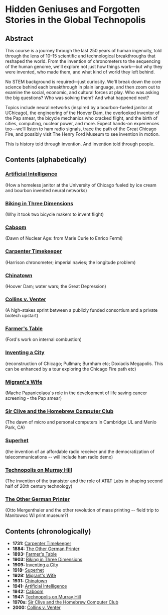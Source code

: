 # Hidden Geniuses and Forgotten Stories in the Global Technopolis

## Abstract

This course is a journey through the last 250 years of human ingenuity, told through the lens of 10–15 scientific and technological breakthroughs that reshaped the world. From the invention of chronometers to the sequencing of the human genome, we'll explore not just how things work—but why they were invented, who made them, and what kind of world they left behind.

No STEM background is required—just curiosity. We'll break down the core science behind each breakthrough in plain language, and then zoom out to examine the social, economic, and cultural forces at play. Who was asking the big questions? Who was solving them? And what happened next?

Topics include neural networks (inspired by a bourbon-fueled janitor at UChicago), the engineering of the Hoover Dam, the overlooked inventor of the Pap smear, the bicycle mechanics who cracked flight, and the birth of cities, computing, nuclear power, and more. Expect hands-on experiences too—we’ll listen to ham radio signals, trace the path of the Great Chicago Fire, and possibly visit The Henry Ford Museum to see invention in motion.

This is history told through invention. And invention told through people.

## Contents (alphabetically)

### [Artificial Intelligence](./topics/ai.md) 
(How a homeless janitor at the University of Chicago fueled by ice cream and bourbon invented neural networks)

### [Biking in Three Dimensions](./topics/biking_in_3d.md) 
(Why it took two bicycle makers to invent flight)


### [Caboom](./topics/chinatown.md)
(Dawn of Nuclear Age: from Marie Curie to Enrico Fermi)

### [Carpenter Timekeeper](./topics/carpenter_timekeeper.md) 
(Harrison chronometer; imperial navies; the longitude problem)

### [Chinatown](./topics/chinatown.md) 
(Hoover Dam; water wars; the Great Depression)

### [Collins v. Venter](./topics/collins_v_venter.md)
(A high-stakes sprint between a publicly funded consortium and a private biotech upstart)

### [Farmer's Table](/topics/farmers_table.md) 
(Ford's work on internal combustion)

### [Inventing a City](./topics/inventing_a_city.md) 
(reconstruction of Chicago; Pullman; Burnham etc; Doxiadis Megapolis. This can be enhanced by a tour exploring the Chicago Fire path etc)

### [Migrant's Wife](./topics/migrants_wife.md) 
(Mache Papanicolaou's role in the development of life saving cancer screening - the Pap smear)

### [Sir Clive and the Homebrew Computer Club](./topics/sir_clive_and_the_hcc.md)
(The dawn of micro and personal computers in Cambridge UL and Menlo Park, CA)

### [Superhet](./topics/superhet.md) 
(the invention of an affordable radio receiver and the democratization of telecommunications -- will include ham radio demo)

### [Technopolis on Murray Hill](./topics/technopolis_on_murray_hill.md)
(The invention of the transistor and the role of AT&T Labs in shaping second half of 20th century technology)

### [The Other German Printer](/topics/the_other_german_printer.md) 
(Otto Mergenthaler and the other revolution of mass printing -- field trip to Manitowoc WI print museum?)


## Contents (chronologically)

* **1731:** [Carpenter Timekeeper](./topics/carpenter_timekeeper.md) 
* **1884:** [The Other German Printer](/topics/the_other_german_printer.md) 
* **1893:** [Farmer's Table](/topics/farmers_table.md) 
* **1903:** [Biking in Three Dimensions](./topics/biking_in_3d.md) 
* **1909:** [Inventing a City](./topics/inventing_a_city.md) 
* **1918:** [Superhet](./topics/superhet.md) 
* **1928:** [Migrant's Wife](./topics/migrants_wife.md) 
* **1931:** [Chinatown](./topics/chinatown.md) 
* **1941:** [Artificial Intelligence](./topics/ai.md) 
* **1942:** [Caboom](./topics/chinatown.md)
* **1947:** [Technopolis on Murray Hill](./topics/technopolis_on_murray_hill.md)
* **1970s:** [Sir Clive and the Homebrew Computer Club](./topics/sir_clive_and_the_hcc.md)
* **2000:** [Collins v. Venter](./topics/collins_v_venter.md)





